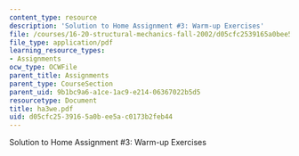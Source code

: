 ```yaml
---
content_type: resource
description: 'Solution to Home Assignment #3: Warm-up Exercises'
file: /courses/16-20-structural-mechanics-fall-2002/d05cfc2539165a0bee5ac0173b2feb44_ha3we.pdf
file_type: application/pdf
learning_resource_types:
- Assignments
ocw_type: OCWFile
parent_title: Assignments
parent_type: CourseSection
parent_uid: 9b1bc9a6-a1ce-1ac9-e214-06367022b5d5
resourcetype: Document
title: ha3we.pdf
uid: d05cfc25-3916-5a0b-ee5a-c0173b2feb44
---
```

Solution to Home Assignment #3: Warm-up Exercises

